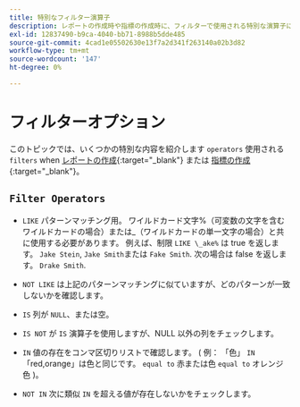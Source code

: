 ```yaml
---
title: 特別なフィルター演算子
description: レポートの作成時や指標の作成時に、フィルターで使用される特別な演算子について説明します。
exl-id: 12837490-b9ca-4040-bb71-8988b5dde485
source-git-commit: 4cad1e05502630e13f7a2d341f263140a02b3d82
workflow-type: tm+mt
source-wordcount: '147'
ht-degree: 0%

---
```


# フィルターオプション

このトピックでは、いくつかの特別な内容を紹介します `operators` 使用される `filters` when [レポートの作成](../../tutorials/using-visual-report-builder.md){:target=&quot;_blank&quot;} または [指標の作成](../../data-user/reports/ess-manage-data-metrics.md){:target=&quot;_blank&quot;}。

## `Filter Operators`

* `LIKE` パターンマッチング用。 ワイルドカード文字%（可変数の文字を含むワイルドカードの場合）または_（ワイルドカードの単一文字の場合）と共に使用する必要があります。  例えば、制限 `LIKE \_ake%` は true を返します。 `Jake Stein`, `Jake Smith`または `Fake Smith`.  次の場合は false を返します。 `Drake Smith`.

* `NOT LIKE` は上記のパターンマッチングに似ていますが、どのパターンが一致しないかを確認します。

* `IS` 列が `NULL`、または空。

* `IS NOT` が `IS` 演算子を使用しますが、NULL 以外の列をチェックします。

* `IN` 値の存在をコンマ区切りリストで確認します。 ( 例： 「色」 `IN` 「red,orange」は色と同じです。 `equal to` 赤または色 `equal to` オレンジ色 )。

* `NOT IN` 次に類似 `IN` を超える値が存在しないかをチェックします。
